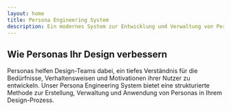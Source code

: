 ```yaml
---
layout: home
title: Persona Engineering System
description: Ein modernes System zur Entwicklung und Verwaltung von Personas für User-Interface-Design
---
```


## Wie Personas Ihr Design verbessern

Personas helfen Design-Teams dabei, ein tiefes Verständnis für die Bedürfnisse, Verhaltensweisen und Motivationen ihrer Nutzer zu entwickeln. Unser Persona Engineering System bietet eine strukturierte Methode zur Erstellung, Verwaltung und Anwendung von Personas in Ihrem Design-Prozess.
